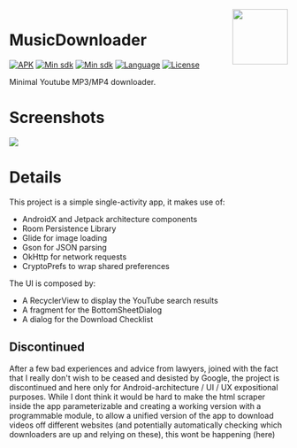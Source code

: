 <img src="https://raw.githubusercontent.com/cioccarellia/MusicDownloader/master/media/launcher.png" height="100" width="100" align="right">


# MusicDownloader
[![APK](https://img.shields.io/badge/download-APK-E53935.svg)](https://github.com/cioccarellia/MusicDownloader/blob/master/bin/music-downloader.apk?raw=true)
[![Min sdk](https://img.shields.io/badge/platform-Android-00E676.svg)](https://github.com/cioccarellia/MusicDownloader/blob/master/app/build.gradle)
[![Min sdk](https://img.shields.io/badge/minsdk-21-yellow.svg)](https://github.com/cioccarellia/MusicDownloader/blob/master/app/build.gradle)
[![Language](https://img.shields.io/badge/language-kotlin-orange.svg)](https://github.com/cioccarellia/MusicDownloader/blob/master/app/build.gradle)
[![License](https://img.shields.io/hexpm/l/plug.svg)](https://github.com/cioccarellia/MusicDownloader/blob/master/LICENSE)

Minimal Youtube MP3/MP4 downloader.

# Screenshots
<img src="https://raw.githubusercontent.com/cioccarellia/MusicDownloader/master/media/carousel.jpg">

# Details
This project is a simple single-activity app, it makes use of:
- AndroidX and Jetpack architecture components
- Room Persistence Library
- Glide for image loading
- Gson for JSON parsing
- OkHttp for network requests
- CryptoPrefs to wrap shared preferences

The UI is composed by:
- A RecyclerView to display the YouTube search results
- A fragment for the BottomSheetDialog
- A dialog for the Download Checklist


## Discontinued
After a few bad experiences and advice from lawyers, joined with the fact that I really don't wish to be ceased and desisted by Google, the project is discontinued and here only for Android-architecture / UI / UX expositional purposes. While I dont think it would be hard to make the html scraper inside the app parameterizable and creating a working version with a programmable module, to allow a unified version of the app to download videos off different websites (and potentially automatically checking which downloaders are up and relying on these), this wont be happening (here)

